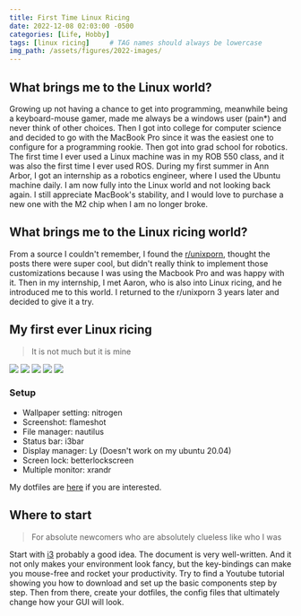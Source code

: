 ```yaml
---
title: First Time Linux Ricing
date: 2022-12-08 02:03:00 -0500
categories: [Life, Hobby]
tags: [linux ricing]     # TAG names should always be lowercase
img_path: /assets/figures/2022-images/
---
```


## What brings me to the Linux world?
Growing up not having a chance to get into programming, meanwhile being a keyboard-mouse gamer, made me always be a windows user (pain*) and never think of other choices. Then I got into college for computer science and decided to go with the MacBook Pro since it was the easiest one to configure for a programming rookie. Then got into grad school for robotics. The first time I ever used a Linux machine was in my ROB 550 class, and it was also the first time I ever used ROS. During my first summer in Ann Arbor, I got an internship as a robotics engineer, where I used the Ubuntu machine daily. I am now fully into the Linux world and not looking back again. I still appreciate MacBook's stability, and I would love to purchase a new one with the M2 chip when I am no longer broke.

## What brings me to the Linux ricing world?
From a source I couldn't remember, I found the [r/unixporn](https://www.reddit.com/r/unixporn/), thought the posts there were super cool, but didn't really think to implement those customizations because I was using the Macbook Pro and was happy with it. Then in my internship, I met Aaron, who is also into Linux ricing, and he introduced me to this world. I returned to the r/unixporn 3 years later and decided to give it a try.

## My first ever Linux ricing
> It is not much but it is mine

![ ](2022-12-08-first-time-linux-ricing01.png)
![ ](2022-12-08-first-time-linux-ricing02.png)
![ ](2022-12-08-first-time-linux-ricing03.png)
![ ](2022-12-08-first-time-linux-ricing04.jpg) 
![ ](2022-12-08-first-time-linux-ricing05.jpg) 


### Setup
- Wallpaper setting: nitrogen
- Screenshot: flameshot
- File manager: nautilus
- Status bar: i3bar
- Display manager: Ly (Doesn't work on my ubuntu 20.04)
- Screen lock: betterlockscreen
- Multiple monitor: xrandr

My dotfiles are [here](https://github.com/sxy-sun/dotfiles/) if you are interested.

## Where to start
> For absolute newcomers who are absolutely clueless like who I was

Start with [i3](https://i3wm.org/) probably a good idea. The document is very well-written. And it not only makes your environment look fancy, but the key-bindings can make you mouse-free and rocket your productivity. Try to find a Youtube tutorial showing you how to download and set up the basic components step by step. Then from there, create your dotfiles, the config files that ultimately change how your GUI will look.